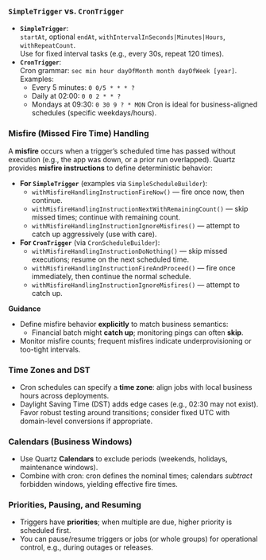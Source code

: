 ### `SimpleTrigger` vs. `CronTrigger`
- **`SimpleTrigger`**:  
  `startAt`, optional `endAt`, `withIntervalInSeconds|Minutes|Hours`, `withRepeatCount`.  
  Use for fixed interval tasks (e.g., every 30s, repeat 120 times).
- **`CronTrigger`**:  
  Cron grammar: `sec min hour dayOfMonth month dayOfWeek [year]`.  
  Examples:  
  - Every 5 minutes: `0 0/5 * * * ?`  
  - Daily at 02:00: `0 0 2 * * ?`  
  - Mondays at 09:30: `0 30 9 ? * MON`
  Cron is ideal for business-aligned schedules (specific weekdays/hours).

### Misfire (Missed Fire Time) Handling
A **misfire** occurs when a trigger’s scheduled time has passed without execution (e.g., the app was down, or a prior run overlapped). Quartz provides **misfire instructions** to define deterministic behavior:

- **For `SimpleTrigger`** (examples via `SimpleScheduleBuilder`):
  - `withMisfireHandlingInstructionFireNow()` — fire once now, then continue.
  - `withMisfireHandlingInstructionNextWithRemainingCount()` — skip missed times; continue with remaining count.
  - `withMisfireHandlingInstructionIgnoreMisfires()` — attempt to catch up aggressively (use with care).
- **For `CronTrigger`** (via `CronScheduleBuilder`):
  - `withMisfireHandlingInstructionDoNothing()` — skip missed executions; resume on the next scheduled time.
  - `withMisfireHandlingInstructionFireAndProceed()` — fire once immediately, then continue the normal schedule.
  - `withMisfireHandlingInstructionIgnoreMisfires()` — attempt to catch up.

**Guidance**
- Define misfire behavior **explicitly** to match business semantics:
  - Financial batch might **catch up**; monitoring pings can often **skip**.
- Monitor misfire counts; frequent misfires indicate underprovisioning or too-tight intervals.

### Time Zones and DST
- Cron schedules can specify a **time zone**: align jobs with local business hours across deployments.
- Daylight Saving Time (DST) adds edge cases (e.g., 02:30 may not exist). Favor robust testing around transitions; consider fixed UTC with domain-level conversions if appropriate.

### Calendars (Business Windows)
- Use Quartz **Calendars** to exclude periods (weekends, holidays, maintenance windows).
- Combine with cron: cron defines the nominal times; calendars *subtract* forbidden windows, yielding effective fire times.

### Priorities, Pausing, and Resuming
- Triggers have **priorities**; when multiple are due, higher priority is scheduled first.
- You can pause/resume triggers or jobs (or whole groups) for operational control, e.g., during outages or releases.

